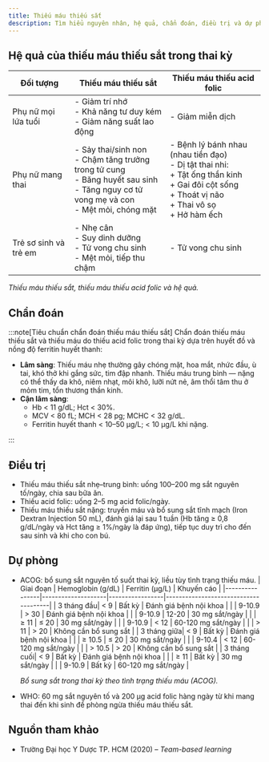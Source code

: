 ```yaml
---
title: Thiếu máu thiếu sắt
description: Tìm hiểu nguyên nhân, hệ quả, chẩn đoán, điều trị và dự phòng thiếu máu thiếu sắt trong thai kỳ – tình trạng phổ biến ảnh hưởng nghiêm trọng đến sức khỏe mẹ và thai nhi.
---
```


## Hệ quả của thiếu máu thiếu sắt trong thai kỳ

| Đối tượng             | Thiếu máu thiếu sắt                                                                                                                          | Thiếu máu thiếu acid folic                                                                                                                                    |
| --------------------- | -------------------------------------------------------------------------------------------------------------------------------------------- | ------------------------------------------------------------------------------------------------------------------------------------------------------------- |
| Phụ nữ mọi lứa tuổi   | - Giảm trí nhớ<br>- Khả năng tư duy kém<br>- Giảm năng suất lao động                                                                         | - Giảm miễn dịch                                                                                                                                              |
| Phụ nữ mang thai      | - Sảy thai/sinh non<br>- Chậm tăng trưởng trong tử cung<br>- Băng huyết sau sinh<br>- Tăng nguy cơ tử vong mẹ và con<br>- Mệt mỏi, chóng mặt | - Bệnh lý bánh nhau (nhau tiền đạo)<br>- Dị tật thai nhi:<br> + Tật ống thần kinh<br> + Gai đôi cột sống<br> + Thoát vị não<br> + Thai vô sọ<br> + Hở hàm ếch |
| Trẻ sơ sinh và trẻ em | - Nhẹ cân<br>- Suy dinh dưỡng<br>- Tử vong chu sinh<br>- Mệt mỏi, tiếp thu chậm                                                              | - Tử vong chu sinh                                                                                                                                            |

_Thiếu máu thiếu sắt, thiếu máu thiếu acid folic và hệ quả._

## Chẩn đoán

:::note[Tiêu chuẩn chẩn đoán thiếu máu thiếu sắt]
Chẩn đoán thiếu máu thiếu sắt và thiếu máu do thiếu acid folic trong thai kỳ dựa trên huyết đồ và nồng độ ferritin huyết thanh:

- **Lâm sàng**: Thiếu máu nhẹ thường gây chóng mặt, hoa mắt, nhức đầu, ù tai, khó thở khi gắng sức, tim đập nhanh. Thiếu máu trung bình — nặng có thể thấy da khô, niêm nhạt, môi khô, lưỡi nứt nẻ, âm thổi tâm thu ở mỏm tim, tổn thương thần kinh.
- **Cận lâm sàng**:
  - Hb < 11 g/dL; Hct < 30%.
  - MCV < 80 fL; MCH < 28 pg; MCHC < 32 g/dL.
  - Ferritin huyết thanh < 10–50 µg/L; < 10 µg/L khi nặng.

:::

## Điều trị

- Thiếu máu thiếu sắt nhẹ–trung bình: uống 100–200 mg sắt nguyên tố/ngày, chia sau bữa ăn.
- Thiếu acid folic: uống 2–5 mg acid folic/ngày.
- Thiếu máu thiếu sắt nặng: truyền máu và bổ sung sắt tĩnh mạch (Iron Dextran Injection 50 mL), đánh giá lại sau 1 tuần (Hb tăng ≥ 0,8 g/dL/ngày và Hct tăng ≥ 1%/ngày là đáp ứng), tiếp tục duy trì cho đến sau sinh và khi cho con bú.

## Dự phòng

- ACOG: bổ sung sắt nguyên tố suốt thai kỳ, liều tùy tình trạng thiếu máu.
  | Giai đoạn | Hemoglobin (g/dL) | Ferritin (µg/L) | Khuyến cáo |
  |----------------|--------------------|-----------------|--------------------------------------|
  | 3 tháng đầu| < 9 | Bất kỳ | Đánh giá bệnh nội khoa |
  | | 9-10.9 | > 30 | Đánh giá bệnh nội khoa |
  | | 9-10.9 | 12-20 | 30 mg sắt/ngày |
  | | ≥ 11 | ≤ 20 | 30 mg sắt/ngày |
  | | 9-10.9 | < 12 | 60-120 mg sắt/ngày |
  | | > 11 | > 20 | Không cần bổ sung sắt |
  | 3 tháng giữa| < 9 | Bất kỳ | Đánh giá bệnh nội khoa |
  | | ≥ 10.5 | ≤ 20 | 30 mg sắt/ngày |
  | | 9-10.4 | < 12 | 60-120 mg sắt/ngày |
  | | > 10.5 | > 20 | Không cần bổ sung sắt |
  | 3 tháng cuối| < 9 | Bất kỳ | Đánh giá bệnh nội khoa |
  | | ≥ 11 | Bất kỳ | 30 mg sắt/ngày |
  | | 9-10.9 | Bất kỳ | 60-120 mg sắt/ngày |

  _Bổ sung sắt trong thai kỳ theo tình trạng thiếu máu (ACOG)._

- WHO: 60 mg sắt nguyên tố và 200 µg acid folic hàng ngày từ khi mang thai đến khi sinh để phòng ngừa thiếu máu thiếu sắt.

## Nguồn tham khảo

- Trường Đại học Y Dược TP. HCM (2020) – _Team-based learning_
